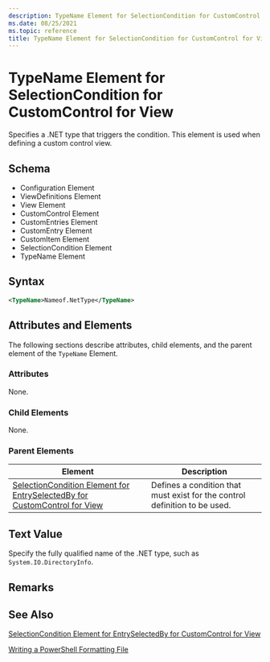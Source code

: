 ```yaml
---
description: TypeName Element for SelectionCondition for CustomControl for View
ms.date: 08/25/2021
ms.topic: reference
title: TypeName Element for SelectionCondition for CustomControl for View
---
```

# TypeName Element for SelectionCondition for CustomControl for View

Specifies a .NET type that triggers the condition. This element is used when defining a custom
control view.

## Schema

- Configuration Element
- ViewDefinitions Element
- View Element
- CustomControl Element
- CustomEntries Element
- CustomEntry Element
- CustomItem Element
- SelectionCondition Element
- TypeName Element

## Syntax

```xml
<TypeName>Nameof.NetType</TypeName>

```

## Attributes and Elements

The following sections describe attributes, child elements, and the parent element of the `TypeName`
Element.

### Attributes

None.

### Child Elements

None.

### Parent Elements

|Element|Description|
|-------------|-----------------|
|[SelectionCondition Element for EntrySelectedBy for CustomControl for View](./selectioncondition-element-for-entryselectedby-for-customcontrol-format.md)|Defines a condition that must exist for the control definition to be used.|

## Text Value

Specify the fully qualified name of the .NET type, such as `System.IO.DirectoryInfo`.

## Remarks

## See Also

[SelectionCondition Element for EntrySelectedBy for CustomControl for View](./selectioncondition-element-for-entryselectedby-for-customcontrol-format.md)

[Writing a PowerShell Formatting File](./writing-a-powershell-formatting-file.md)
